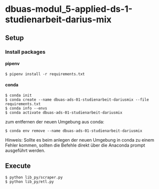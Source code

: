 # dbuas-modul_5-applied-ds-1-studienarbeit-darius-mix

## Setup

### Install packages

#### pipenv
```
$ pipenv install -r requirements.txt
```

#### conda
```
$ conda init
$ conda create --name dbuas-ads-01-studienarbeit-dariusmix --file requirements.txt
$ conda info --envs
$ conda activate dbuas-ads-01-studienarbeit-dariusmix
```

zum entfernen der neuen Umgebung aus conda:
```
$ conda env remove --name dbuas-ads-01-studienarbeit-dariusmix
```

Hinweis:
Sollte es beim anlegen der neuen Umgebung in conda zu einem Fehler kommen, sollten die Befehle direkt über die Anaconda prompt ausgeführt werden.

## Execute
```
$ python lib_py/scraper.py
$ python lib_py/etl.py
```